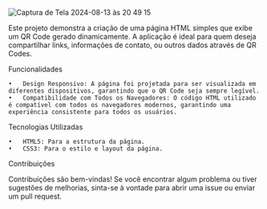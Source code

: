 ![Captura de Tela 2024-08-13 às 20 49 15](https://github.com/user-attachments/assets/d5eb01eb-feef-41c9-939a-9e283cda2699)

Este projeto demonstra a criação de uma página HTML simples que exibe um QR Code gerado dinamicamente. A aplicação é ideal para quem deseja compartilhar links, informações de contato, ou outros dados através de QR Codes.

Funcionalidades

	
	•	Design Responsivo: A página foi projetada para ser visualizada em diferentes dispositivos, garantindo que o QR Code seja sempre legível.
	•	Compatibilidade com Todos os Navegadores: O código HTML utilizado é compatível com todos os navegadores modernos, garantindo uma experiência consistente para todos os usuários.


Tecnologias Utilizadas

	•	HTML5: Para a estrutura da página.
	•	CSS3: Para o estilo e layout da página.

 Contribuições

Contribuições são bem-vindas! Se você encontrar algum problema ou tiver sugestões de melhorias, sinta-se à vontade para abrir uma issue ou enviar um pull request.
